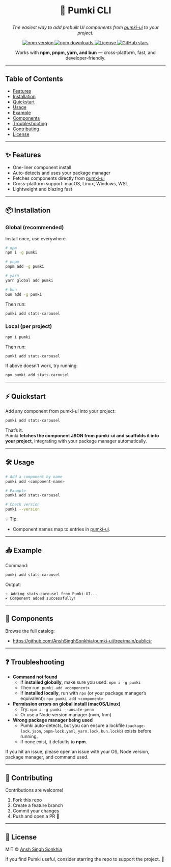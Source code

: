 # <p align="center">🌸 Pumki CLI</p>
<p align="center"><em>The easiest way to add prebuilt UI components from <a href="https://github.com/AnshSinghSonkhia/pumki-ui">pumki-ui</a> to your project.</em></p>

<p align="center">
  <a href="https://www.npmjs.com/package/pumki">
    <img src="https://img.shields.io/npm/v/pumki?color=blue&label=npm%20version" alt="npm version">
  </a>
  <a href="https://www.npmjs.com/package/pumki">
    <img src="https://img.shields.io/npm/dt/pumki?color=brightgreen&label=downloads" alt="npm downloads">
  </a>
  <a href="https://github.com/AnshSinghSonkhia/pumki-cli/blob/main/LICENSE">
    <img src="https://img.shields.io/badge/License-MIT-yellow.svg" alt="License">
  </a>
  <a href="https://github.com/AnshSinghSonkhia/pumki-cli/stargazers">
    <img src="https://img.shields.io/github/stars/AnshSinghSonkhia/pumki-cli?style=social" alt="GitHub stars">
  </a>
</p>

<p align="center">
  Works with <strong>npm, pnpm, yarn, and bun</strong> — cross-platform, fast, and developer-friendly.
</p>

---

## Table of Contents
- [Features](#-features)
- [Installation](#-installation)
- [Quickstart](#-quickstart)
- [Usage](#-usage)
- [Example](#-example)
- [Components](#-components)
- [Troubleshooting](#-troubleshooting)
- [Contributing](#-contributing)
- [License](#-license)

---

## ✨ Features
- One-liner component install
- Auto-detects and uses your package manager
- Fetches components directly from <a href="https://github.com/AnshSinghSonkhia/pumki-ui">pumki-ui</a>
- Cross-platform support: macOS, Linux, Windows, WSL
- Lightweight and blazing fast

---

## 📦 Installation

### Global (recommended)
Install once, use everywhere.
```sh
# npm
npm i -g pumki

# pnpm
pnpm add -g pumki

# yarn
yarn global add pumki

# bun
bun add -g pumki
```

Then run:
```sh
pumki add stats-carousel
```

### Local (per project)
```sh
npm i pumki
```
Then run:
```sh
pumki add stats-carousel
```

If above doesn't work, try running:
```sh
npx pumki add stats-carousel
```

---

## ⚡ Quickstart
Add any component from pumki-ui into your project:
```sh
pumki add stats-carousel
```
That’s it.  
Pumki **fetches the component JSON from pumki-ui and scaffolds it into your project**, integrating with your package manager automatically.

---

## 🛠 Usage
```sh
# Add a component by name
pumki add <component-name>

# Example
pumki add stats-carousel

# Check version
pumki --version
```

💡 Tip:
- Component names map to entries in [pumki-ui](https://github.com/AnshSinghSonkhia/pumki-ui/tree/main/public/r).

---

## 📥 Example
Command:
```sh
pumki add stats-carousel
```

Output:
```
✨ Adding stats-carousel from Pumki-UI...
✔ Component added successfully!
```

---

## 🧩 Components
Browse the full catalog:
- https://github.com/AnshSinghSonkhia/pumki-ui/tree/main/public/r

---

## ❓ Troubleshooting
- **Command not found**  
  - If **installed globally**, make sure you used: `npm i -g pumki`  
  - Then run: `pumki add <component>`
  - If **installed locally**, run with `npx` (or your package manager’s equivalent): `npx pumki add <component>`
- **Permission errors on global install (macOS/Linux)**  
  - Try: `npm i -g pumki --unsafe-perm`  
  - Or use a Node version manager (nvm, fnm)
- **Wrong package manager being used**  
  - Pumki auto-detects, but you can ensure a lockfile (`package-lock.json`, `pnpm-lock.yaml`, `yarn.lock`, `bun.lockb`) exists before running.
  - If none exist, it defaults to **npm**.

If you hit an issue, please open an issue with your OS, Node version, package manager, and command used.

---

## 🤝 Contributing
Contributions are welcome!
1. Fork this repo
2. Create a feature branch
3. Commit your changes
4. Push and open a PR 🎉

---

## 📜 License
MIT © [Ansh Singh Sonkhia](https://github.com/AnshSinghSonkhia)

If you find Pumki useful, consider starring the repo to support the project. 🌟
